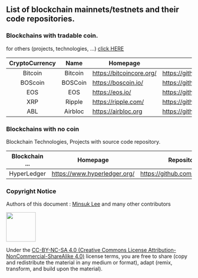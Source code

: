 ## List of blockchain mainnets/testnets and their code repositories.

### Blockchains with tradable coin. 

for others (projects, technologies, ...) [click HERE](#Blockchains-with-no-coin)

| CryptoCurrency | Name | Homepage | Repository |
|:---:|:---:|---|---|
| Bitcoin | Bitcoin | https://bitcoincore.org/ | https://github.com/bitcoin/bitcoin/ |
| BOScoin | BOSCoin| https://boscoin.io/ | https://github.com/bosnet/ |
| EOS     | EOS | https://eos.io/ | https://github.com/EOSIO/ |
| XRP | Ripple | https://ripple.com/ | https://github.com/ripple |
| ABL | Airbloc | https://airbloc.org | https://github.com/airbloc |

### Blockchains with no coin

Blockchain Technologies, Projects with source code repository.

| Blockchain ... | Homepage | Repository |
|:---:|---|---|
| HyperLedger | https://www.hyperledger.org/ | https://github.com/hyperledger |

### Copyright Notice

Authors of this document : [Minsuk Lee](mailto:ykhl1itj@gmail.com) and many other contributors

<img src="https://mirrors.creativecommons.org/presskit/buttons/88x31/png/by-nc-sa.png" width="80px"></img> 

Under the [CC-BY-NC-SA 4.0 (Creative Commons License Attribution-NonCommercial-ShareAlike 4.0)](https://creativecommons.org/licenses/by-nc-sa/4.0/legalcode) license terms, you are free to share (copy and redistribute the material in any medium or format), adapt (remix, transform, and build upon the material).
